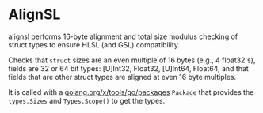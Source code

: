 # AlignSL

alignsl performs 16-byte alignment and total size modulus checking of struct types to ensure HLSL (and GSL) compatibility.

Checks that `struct` sizes are an even multiple of 16 bytes (e.g., 4 float32's), fields are 32 or 64 bit types: [U]Int32, Float32, [U]Int64, Float64, and that fields that are other struct types are aligned at even 16 byte multiples.

It is called with a [golang.org/x/tools/go/packages](https://pkg.go.dev/golang.org/x/tools/go/packages) `Package` that provides the `types.Sizes` and `Types.Scope()` to get the types.




